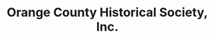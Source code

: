 ---
layout: repo
title: "Orange County Historical Society, Inc."
id: 16259
permalink: repos/16259/
---